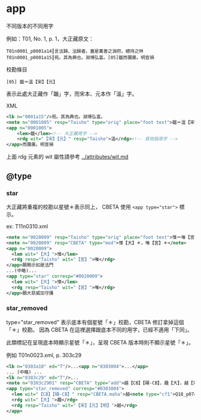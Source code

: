 # app

不同版本的不同用字

例如：T01, No. 1, p. 1，大正藏原文：

	T01n0001_p0001a14║言法歸。法歸者。蓋是萬善之淵府。總持之林
	T01n0001_p0001a15║苑。其為典也。淵博弘富。[05]韞而彌廣。明宣禍

校勘條目

	[05] 韞＝溫【宋】【元】

表示此處大正藏作「韞」字，而宋本、元本作「溫」字。

XML

```xml
<lb n="0001a15"/>苑。其為典也。淵博弘富。
<note n="0001005" resp="Taisho" type="orig" place="foot text">韞＝溫【宋】【元】</note>
<app n="0001005">
    <lem>韞</lem><!-- 大正藏用字 -->
    <rdg wit="【宋】【元】" resp="Taisho">溫</rdg><!-- 其他版用字 -->
</app>而彌廣。明宣禍
```

上面 rdg 元素的 wit 屬性請參考 [../attributes/wit.md](../attributes/wit.md)

## @type

### star

大正藏將重複的校勘以星號＊表示同上，
CBETA 使用 `<app type="star">` 標示。
	
ex: T11n0310.xml

```xml
<note n="0020009" resp="Taisho" type="orig" place="foot text">惟＝唯【宮】＊</note>
<note n="0020009" resp="CBETA" type="mod">惟【大】＊，唯【宮】＊</note>
<app n="0020009">
  <lem wit="【大】">惟</lem>
  <rdg resp="Taisho" wit="【宮】">唯</rdg>
</app>願開示如是法門
...(中略)...
<app type="star" corresp="#0020009">
  <lem wit="【大】">惟</lem>
  <rdg resp="Taisho" wit="【宮】">唯</rdg>
</app>願大慈威加守護
```

### star_removed

type="star_removed" 表示底本有個星號「＊」校勘，CBETA 修訂拿掉這個「＊」校勘。
因為 CBETA 在這裡選擇跟底本不同的用字，已經不適用「下同」。

此類標記在呈現底本時顯示星號「＊」，呈現 CBETA 版本時則不顯示星號「＊」。

例如 T01n0023.xml, p. 303c29

```xml
<lb n="0303a10" ed="T"/>...<app n="0303004">...</app>
... (中略) ...
<lb n="0303c29" ed="T"/>...
<note n="0303c2901" resp="CBETA" type="add">越【CB】【磧-CB】，趣【大】，越【宋】【元】【明】</note>
<app type="star_removed" corresp="#0303004">
  <lem wit="【CB】【磧-CB】" resp="CBETA.maha">越<note type="cf1">Q18_p0745a18</note><note type="cf2">T01n0023_p0277b11</note></lem>
  <rdg wit="【大】">趣</rdg>
  <rdg resp="Taisho" wit="【宋】【元】【明】">越</rdg>
</app>
```
